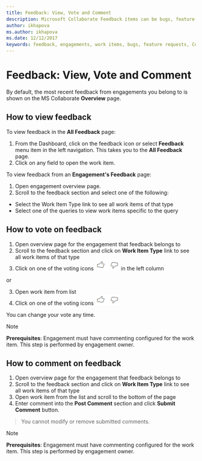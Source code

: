 ```yaml
---
title: Feedback: View, Vote and Comment
description: Microsoft Collaborate Feedback items can be bugs, feature requests or any task associated with an engagement. Feedback forms can be customized based on each engagement. 
author: ikhapova
ms.author: ikhapova
ms.date: 12/12/2017
keywords: feedback, engagements, work items, bugs, feature requests, Collaborate permissions, Microsoft Connect, SysDev Bug, Dev Center bugs 
---
```


# Feedback: View, Vote and Comment

By default, the most recent feedback from engagements you belong to is shown on the MS Collaborate **Overview** page. 

## How to view feedback

To view feedback in the **All Feedback** page:
1. From the Dashboard, click on the feedback icon or select **Feedback** menu item in the left navigation. This takes you to the **All Feedback** page.
2. Click on any field to open the work item.

To view feedback from an **Engagement's Feedback** page:
1. Open engagement overview page.
2. Scroll to the feedback section and select one of the following:
 - Select the Work Item Type link to see all work items of that type
 - Select one of the queries to view work items specific to the query

## How to vote on feedback

1.  Open overview page for the engagement that feedback belongs to
2.  Scroll to the feedback section and click on **Work Item Type** link to see all work items of that type
3.  Click on one of the voting icons ![voting](images/voting.png) in the left column

or

3.  Open work item from list
4.  Click on one of the voting icons ![voting](images/voting.png) 

You can change your vote any time.

> [!NOTE]
> **Prerequisites**: Engagement must have commenting configured for the work item. This step is performed by engagement owner.

## How to comment on feedback
1. Open overview page for the engagement that feedback belongs to
2. Scroll to the feedback section and click on **Work Item Type** link to see all work items of that type
3. Open work item from the list and scroll to the bottom of the page
4. Enter comment into the **Post Comment** section and click **Submit Comment** button.

> You cannot modify or remove submitted comments.

> [!NOTE]
> **Prerequisites**: Engagement must have commenting configured for the work item. This step is performed by engagement owner.

